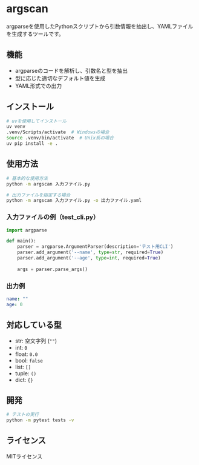 # argscan

argparseを使用したPythonスクリプトから引数情報を抽出し、YAMLファイルを生成するツールです。

## 機能

- argparseのコードを解析し、引数名と型を抽出
- 型に応じた適切なデフォルト値を生成
- YAML形式での出力

## インストール

```bash
# uvを使用してインストール
uv venv
.venv/Scripts/activate  # Windowsの場合
source .venv/bin/activate  # Unix系の場合
uv pip install -e .
```

## 使用方法

```bash
# 基本的な使用方法
python -m argscan 入力ファイル.py

# 出力ファイルを指定する場合
python -m argscan 入力ファイル.py -o 出力ファイル.yaml
```

### 入力ファイルの例（test_cli.py）

```python
import argparse

def main():
    parser = argparse.ArgumentParser(description='テスト用CLI')
    parser.add_argument('--name', type=str, required=True)
    parser.add_argument('--age', type=int, required=True)
    
    args = parser.parse_args()
```

### 出力例

```yaml
name: ""
age: 0
```

## 対応している型

- str: 空文字列 (`""`)
- int: `0`
- float: `0.0`
- bool: `false`
- list: `[]`
- tuple: `()`
- dict: `{}`

## 開発

```bash
# テストの実行
python -m pytest tests -v
```

## ライセンス

MITライセンス
